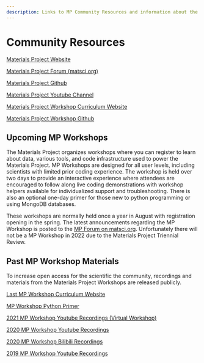 ```yaml
---
description: Links to MP Community Resources and information about the MP Workshop
---
```


# Community Resources

[Materials Project Website](https://materialsproject.org/)

[Materials Project Forum (matsci.org)](https://matsci.org/c/materials-project/8/l/latest)

[Materials Project Github](https://github.com/materialsproject)

[Materials Project Youtube Channel](https://www.youtube.com/c/MaterialsProject/playlists)

[Materials Project Workshop Curriculum Website](https://workshop.materialsproject.org/)

[Materials Project Workshop Github](https://github.com/materialsproject/workshop)

## Upcoming MP Workshops

The Materials Project organizes workshops where you can register to learn about data, various tools, and code infrastructure used to power the Materials Project. MP Workshops are designed for all user levels, including scientists with limited prior coding experience. The workshop is held over two days to provide an interactive experience where attendees are encouraged to follow along live coding demonstrations with workshop helpers available for individualized support and troubleshooting. There is also an optional one-day primer for those new to python programming or using MongoDB databases.

These workshops are normally held once a year in August with registration opening in the spring. The latest announcements regarding the MP Workshop is posted to the [MP Forum on matsci.org](https://matsci.org/c/materials-project/8/l/latest). Unfortunately there will not be a MP Workshop in 2022 due to the Materials Project Triennial Review.&#x20;

## Past MP Workshop Materials

To increase open access for the scientific the community, recordings and materials from the Materials Project Workshops are released publicly.&#x20;

[Last MP Workshop Curriculum Website](https://workshop.materialsproject.org/)

[MP Workshop Python Primer](https://www.youtube.com/watch?v=nO0vvZpyDEA\&list=PLTjFYVNE7LTiJBX4IYu\_XY3C5kRUZLnn6)

[2021 MP Workshop Youtube Recordings (Virtual Workshop)](https://www.youtube.com/watch?v=kMClBnOejXk\&list=PLTjFYVNE7LTi6kGvPAF7DDQYj0KDL-vQL)

[2020 MP Workshop Youtube Recordings](https://www.youtube.com/watch?v=vga6eV3IAac\&list=PLTjFYVNE7LTiuOK8Re7ltY0a3OHFcQhAE)

[2020 MP Workshop Bilibili Recordings](https://www.bilibili.com/video/BV1Uz4y1f7L5/)

[2019 MP Workshop Youtube Recordings](https://www.youtube.com/watch?v=a6Zsbu1xpGo\&list=PLTjFYVNE7LThQriSxXUIr\_Wkg9tUcoax5)&#x20;

